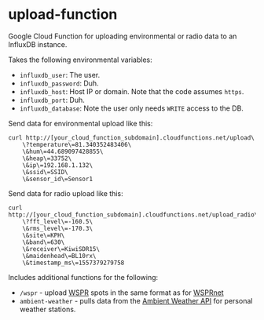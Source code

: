 # upload-function
Google Cloud Function for uploading environmental or radio data to an InfluxDB instance.

Takes the following environmental variables:
* `influxdb_user`: The user.
* `influxdb_password`: Duh.
* `influxdb_host`: Host IP or domain. Note that the code assumes `https`.
* `influxdb_port`: Duh.
* `influxdb_database`: Note the user only needs `WRITE` access to the DB.

Send data for environmental upload like this:
```shell
curl http://[your_cloud_function_subdomain].cloudfunctions.net/upload\
    \?temperature\=81.340352483406\
    \&hum\=44.689097428855\
    \&heap\=33752\
    \&ip\=192.168.1.132\
    \&ssid\=SSID\
    \&sensor_id\=Sensor1
```

Send data for radio upload like this:

```shell
curl http://[your_cloud_function_subdomain].cloudfunctions.net/upload_radio\
    \?fft_level\=-160.5\
    \&rms_level\=-170.3\
    \&site\=KPH\
    \&band\=630\
    \&receiver\=KiwiSDR15\
    \&maidenhead\=BL10rx\
    \&timestamp_ms\=1557379279758
```

Includes additional functions for the following:
* `/wspr` - upload [WSPR](https://en.wikipedia.org/wiki/WSPR_(amateur_radio_software)) spots in the same format as for
[WSPRnet](http://wsprnet.org/)
* `ambient-weather` - pulls data from the [Ambient Weather API](https://www.ambientweather.com/api.html) for personal
weather stations.
